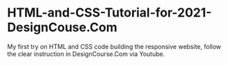 # HTML-and-CSS-Tutorial-for-2021-DesignCouse.Com
My first try on HTML and CSS code building the responsive website, follow the clear instruction in DesignCourse.Com via Youtube.
